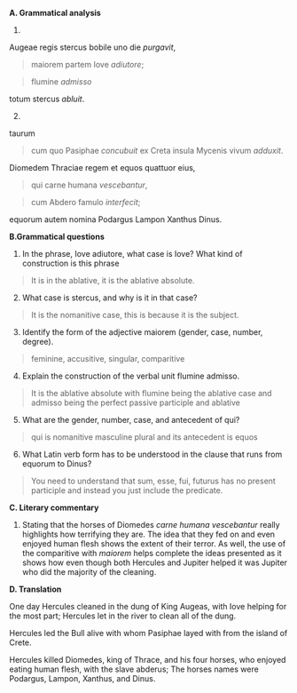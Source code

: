 **A. Grammatical analysis**

1.

Augeae regis stercus bobile uno die *purgavit*, 

>maiorem partem Iove *adiutore*;

>flumine *admisso* 

totum stercus *abluit*.

2.

taurum 
>cum quo Pasiphae *concubuit* 
ex Creta insula Mycenis vivum *adduxit*.


Diomedem Thraciae regem et equos quattuor eius,

>qui carne humana *vescebantur*, 

>cum Abdero famulo *interfecit*; 

equorum autem nomina Podargus Lampon Xanthus Dinus.


**B.Grammatical questions**

1. In the phrase, Iove adiutore, what case is Iove? What kind of construction is this phrase
> It is in the ablative, it is the ablative absolute. 

2. What case is stercus, and why is it in that case?
> It is the nomanitive case, this is because it is the subject.

3. Identify the form of the adjective maiorem (gender, case, number, degree).
> feminine, accusitive, singular, comparitive

4. Explain the construction of the verbal unit flumine admisso.
>  It is the ablative absolute with flumine being the ablative case and admisso being the perfect passive participle and ablative   

5. What are the gender, number, case, and antecedent of qui?
> qui is nomanitive masculine plural and its antecedent is equos

6. What Latin verb form has to be understood in the clause that runs from equorum to Dinus?
> You need to understand that sum, esse, fui, futurus has no present participle and instead you just include the predicate.


**C. Literary commentary**

1. Stating that the horses of Diomedes *carne humana vescebantur* really highlights how terrifying they are. The idea that they fed on and even enjoyed human flesh shows the extent of their terror. As well, the use of the comparitive with *maiorem* helps complete the ideas presented as it shows how even though both Hercules and Jupiter helped it was Jupiter who did the majority of the cleaning. 


**D. Translation**

One day Hercules cleaned in the dung of King Augeas, with Iove helping for the most part; Hercules let in the river to clean all of the dung.

Hercules led the Bull alive with whom Pasiphae layed with from the island of Crete.

Hercules killed Diomedes, king of Thrace, and his four horses, who enjoyed eating human flesh, with the slave abderus; The horses names were Podargus, Lampon, Xanthus, and Dinus.
